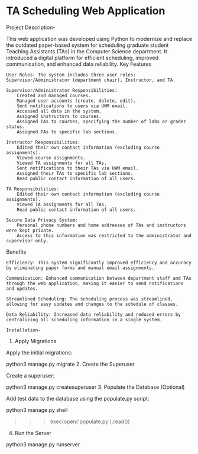 # TA Scheduling Web Application

Project Description-

This web application was developed using Python to modernize and replace the outdated paper-based system for scheduling graduate student Teaching Assistants (TAs) in the Computer Science department. It introduced a digital platform for efficient scheduling, improved communication, and enhanced data reliability.
Key Features

    User Roles: The system includes three user roles: Supervisor/Administrator (department chair), Instructor, and TA.

    Supervisor/Administrator Responsibilities:
        Created and managed courses.
        Managed user accounts (create, delete, edit).
        Sent notifications to users via UWM email.
        Accessed all data in the system.
        Assigned instructors to courses.
        Assigned TAs to courses, specifying the number of labs or grader status.
        Assigned TAs to specific lab sections.

    Instructor Responsibilities:
        Edited their own contact information (excluding course assignments).
        Viewed course assignments.
        Viewed TA assignments for all TAs.
        Sent notifications to their TAs via UWM email.
        Assigned their TAs to specific lab sections.
        Read public contact information of all users.

    TA Responsibilities:
        Edited their own contact information (excluding course assignments).
        Viewed TA assignments for all TAs.
        Read public contact information of all users.

    Secure Data Privacy System:
        Personal phone numbers and home addresses of TAs and instructors were kept private.
        Access to this information was restricted to the administrator and supervisor only.

Benefits

    Efficiency: This system significantly improved efficiency and accuracy by eliminating paper forms and manual email assignments.

    Communication: Enhanced communication between department staff and TAs through the web application, making it easier to send notifications and updates.

    Streamlined Scheduling: The scheduling process was streamlined, allowing for easy updates and changes to the schedule of classes.

    Data Reliability: Increased data reliability and reduced errors by centralizing all scheduling information in a single system.

    Installation-
1. Apply Migrations

Apply the initial migrations:

python3 manage.py migrate
2. Create the Superuser

Create a superuser:

python3 manage.py createsuperuser
3. Populate the Database (Optional)

Add test data to the database using the populate.py script:

python3 manage.py shell

>>> exec(open('populate.py').read())

4. Run the Server

python3 manage.py runserver
